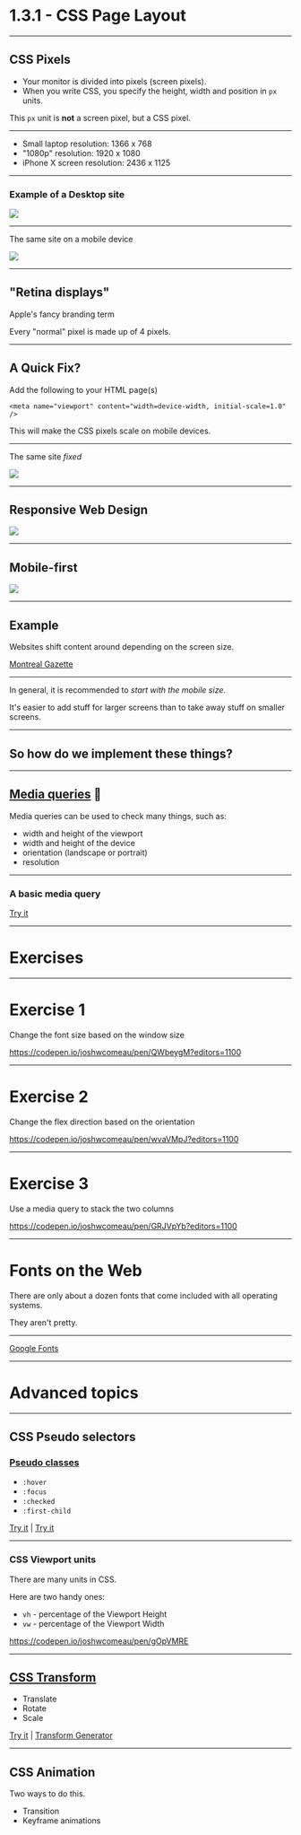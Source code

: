 # 1.3.1 - CSS Page Layout

---

## CSS Pixels

- Your monitor is divided into pixels (screen pixels).
- When you write CSS, you specify the height, width and position in `px` units.

This `px` unit is **not** a screen pixel, but a CSS pixel.

---

- Small laptop resolution: 1366 x 768
- "1080p" resolution: 1920 x 1080
- iPhone X screen resolution: 2436 x 1125

---

### Example of a Desktop site

<img src="./assets/nresp_desktop.png" />

---

The same site on a mobile device

<img src="./assets/nresp_mobile.png" />

---

## "Retina displays"

Apple's fancy branding term

Every "normal" pixel is made up of 4 pixels.

---

## A Quick Fix?

Add the following to your HTML page(s)

`<meta name="viewport" content="width=device-width, initial-scale=1.0" />`

This will make the CSS pixels scale on mobile devices.

---

The same site _fixed_

<img src="./assets/nresp_mobile_fix.png" />

---

## Responsive Web Design

<img src="./assets/responsive.png" />

---

## Mobile-first

<img src="./assets/mobile_first.png" />

---

## Example

Websites shift content around depending on the screen size.

[Montreal Gazette](https://montrealgazette.com/)

---

In general, it is recommended to _start with the mobile size_.

It's easier to add stuff for larger screens than to take away stuff on smaller screens.

---

## So how do we implement these things?

---

## [Media queries](https://www.w3schools.com/cssref/css3_pr_mediaquery.asp) 🥳

Media queries can be used to check many things, such as:

- width and height of the viewport
- width and height of the device
- orientation (landscape or portrait)
- resolution

---

### A basic media query

[Try it](https://www.w3schools.com/css/tryit.asp?filename=trycss_mediaqueries_ex1)

---

# Exercises

---

# Exercise 1

Change the font size based on the window size

https://codepen.io/joshwcomeau/pen/QWbeygM?editors=1100

<Timer initialTime={2} />

---

# Exercise 2

Change the flex direction based on the orientation

https://codepen.io/joshwcomeau/pen/wvaVMpJ?editors=1100

<Timer initialTime={2} />

---

# Exercise 3

Use a media query to stack the two columns

https://codepen.io/joshwcomeau/pen/GRJVpYb?editors=1100

<Timer initialTime={3} />

---

# Fonts on the Web

There are only about a dozen fonts that come included with all operating systems.

They aren't pretty.

---

[Google Fonts](https://fonts.google.com/)

---

# Advanced topics

---

## CSS Pseudo selectors

### [Pseudo classes](https://developer.mozilla.org/en-US/docs/Web/CSS/Pseudo-classes#Index_of_standard_pseudo-classes)

- `:hover`
- `:focus`
- `:checked`
- `:first-child`

[Try it](https://www.w3schools.com/css/tryit.asp?filename=trycss_link) | [Try it](https://www.w3schools.com/css/tryit.asp?filename=trycss_first-child2)

---

### CSS Viewport units

There are many units in CSS.

Here are two handy ones:

- `vh` - percentage of the Viewport Height
- `vw` - percentage of the Viewport Width

https://codepen.io/joshwcomeau/pen/gOpVMRE

---

## [CSS Transform](https://developer.mozilla.org/en-US/docs/Web/CSS/transform)

- Translate
- Rotate
- Scale

[Try it](https://www.w3schools.com/cssref/tryit.asp?filename=trycss3_transform) | [Transform Generator](https://html-css-js.com/css/generator/transform/)

---

## CSS Animation

Two ways to do this.

- Transition
- Keyframe animations
